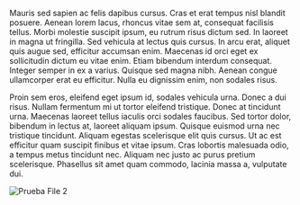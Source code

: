 Mauris sed sapien ac felis dapibus cursus. Cras et erat tempus nisl blandit posuere. Aenean lorem lacus, rhoncus vitae sem at, consequat facilisis tellus. Morbi molestie suscipit ipsum, eu rutrum risus dictum sed. In laoreet in magna ut fringilla. Sed vehicula at lectus quis cursus. In arcu erat, aliquet quis augue sed, efficitur accumsan enim. Maecenas id orci eget ex sollicitudin dictum eu vitae enim. Etiam bibendum interdum consequat. Integer semper in ex a varius. Quisque sed magna nibh. Aenean congue ullamcorper erat eu efficitur. Nulla eu dignissim enim, non sodales risus.

Proin sem eros, eleifend eget ipsum id, sodales vehicula urna. Donec a dui risus. Nullam fermentum mi ut tortor eleifend tristique. Donec at tincidunt urna. Maecenas laoreet tellus iaculis orci sodales faucibus. Sed tortor dolor, bibendum in lectus at, laoreet aliquam ipsum. Quisque euismod urna nec tristique tincidunt. Aliquam egestas scelerisque elit quis cursus. Ut ac est efficitur quam suscipit finibus et vitae ipsum. Cras lobortis malesuada odio, a tempus metus tincidunt nec. Aliquam nec justo ac purus pretium scelerisque. Phasellus sit amet quam commodo, lacinia massa a, vulputate dui.

![Prueba File 2](https://github.com/DianaAmpudia/CDMX013-card-validation/src)
